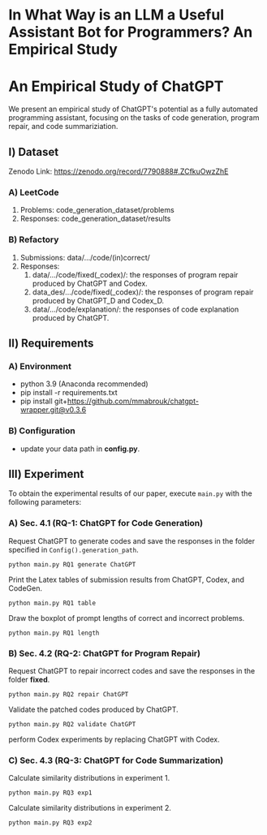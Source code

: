 # In What Way is an LLM a Useful Assistant Bot for Programmers? An Empirical Study

An Empirical Study of ChatGPT
=======
We present an empirical study of ChatGPT's potential as a fully automated programming assistant, focusing on the tasks of code generation, program repair, and code summariziation.

## Ⅰ) Dataset
Zenodo Link: https://zenodo.org/record/7790888#.ZCfkuOwzZhE
### A) LeetCode
1. Problems: code_generation_dataset/problems
2. Responses: code_generation_dataset/results
### B) Refactory
1. Submissions: data/.../code/(in)correct/
2. Responses:
   1. data/.../code/fixed(_codex)/: the responses of program repair produced by ChatGPT and Codex.
   2. data_des/.../code/fixed(_codex)/: the responses of program repair produced by ChatGPT_D and Codex_D.
   3. data/.../code/explanation/: the responses of code explanation produced by ChatGPT.

## Ⅱ) Requirements
### A) Environment 
  * python 3.9 (Anaconda recommended)
  * pip install -r requirements.txt
  * pip install git+https://github.com/mmabrouk/chatgpt-wrapper.git@v0.3.6
### B) Configuration
  * update your data path in **config.py**.
  
## Ⅲ) Experiment
To obtain the experimental results of our paper, execute `main.py` with the following parameters:

### A) Sec. 4.1 (RQ-1: ChatGPT for Code Generation)
Request ChatGPT to generate codes and save the responses in the folder specified in `Config().generation_path`.
```
python main.py RQ1 generate ChatGPT
```
Print the Latex tables of submission results from ChatGPT, Codex, and CodeGen.
```
python main.py RQ1 table
```
Draw the boxplot of prompt lengths of correct and incorrect problems.
```
python main.py RQ1 length
```

### B) Sec. 4.2 (RQ-2: ChatGPT for Program Repair)
Request ChatGPT to repair incorrect codes and save the responses in the folder **fixed**.
```
python main.py RQ2 repair ChatGPT
```
Validate the patched codes produced by ChatGPT.
```
python main.py RQ2 validate ChatGPT
```
perform Codex experiments by replacing ChatGPT with Codex.

### C) Sec. 4.3 (RQ-3: ChatGPT for Code Summarization)
Calculate similarity distributions in experiment 1.
```
python main.py RQ3 exp1
```
Calculate similarity distributions in experiment 2.
```
python main.py RQ3 exp2
```